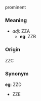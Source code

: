 prominent
### Meaning
+ _adj_: ZZA
    + __eg__: ZZB

### Origin

ZZC

### Synonym

__eg__: ZZD

+ ZZE


